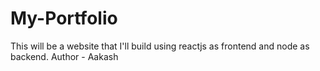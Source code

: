 # My-Portfolio
This will be a website that I'll build using reactjs as frontend and node as backend.
Author - Aakash 
